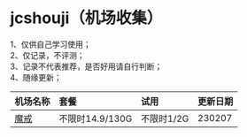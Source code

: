 # jcshouji（机场收集）
1、仅供自己学习使用；   
2、仅记录，不评测；   
3、记录不代表推荐，是否好用请自行判断；   
4、随缘更新；   

|机场名称|套餐|试用|更新日期|
|:-----|:-----|:-----|:-----|
|[魔戒](https://www.mojie.me)|不限时14.9/130G|不限时1/2G|230207|
